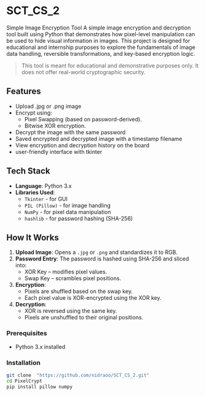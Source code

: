 # SCT_CS_2
Simple Image Encryption Tool
A simple image encryption and decryption tool built using Python that demonstrates how pixel-level manipulation can be used to hide visual information in images. This project is designed for educational and internship purposes to explore the fundamentals of image data handling, reversible transformations, and key-based encryption logic.

> This tool is meant for educational and demonstrative purposes only. It does not offer real-world cryptographic security.

## Features
- Upload .jpg or .png image
- Encrypt using:
    - Pixel Swapping (based on password-derived).
    - Bitwise XOR encryption.
- Decrypt the image with the same password
- Saved encrypted and decrypted image with a timestamp filename
- View encryption and decryption history on the board 
- user-friendly interface with tkinter

## Tech Stack

- **Language**: Python 3.x  
- **Libraries Used**:
  - `Tkinter` - for GUI
  - `PIL (Pillow)` - for image handling
  - `NumPy` - for pixel data manipulation
  - `hashlib` - for password hashing (SHA-256)

## How It Works

1. **Upload Image**: Opens a `.jpg` or `.png` and standardizes it to RGB.
2. **Password Entry**: The password is hashed using SHA-256 and sliced into:
   - XOR Key – modifies pixel values.
   - Swap Key – scrambles pixel positions.
3. **Encryption**:
   - Pixels are shuffled based on the swap key.
   - Each pixel value is XOR-encrypted using the XOR key.
4. **Decryption**:
   - XOR is reversed using the same key.
   - Pixels are unshuffled to their original positions.

### Prerequisites

- Python 3.x installed

### Installation

```bash
git clone  "https://github.com/nidraoo/SCT_CS_2.git"      
cd PixelCrypt      
pip install pillow numpy
